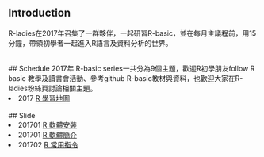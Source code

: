 ## Introduction
R-ladies在2017年召集了一群夥伴，一起研習R-basic，並在每月主議程前，用15分鐘，帶領初學者一起進入R語言及資料分析的世界。

<br>
## Schedule
2017年 R-basic series一共分為9個主題，歡迎R初學朋友follow R basic 教學及讀書會活動、參考github R-basic教材與資料，也歡迎大家在R-ladies粉絲頁討論相關主題。
<li> 2017 <a href="https://drive.google.com/file/d/0B-P36xE97gjBQmNNbnZXc2FwbDQ/view?usp=sharing" target="_blank">R 學習地圖</a> </li>

<br>
## Slide
<li> 201701 <a href="https://drive.google.com/file/d/0B-P36xE97gjBeFYwNTdOaVFDdW8/view?usp=sharing" target="_blank">R 軟體安裝</a>  </li>
<li> 201701 <a href="https://drive.google.com/file/d/0B-P36xE97gjBQTVXR3BsWUUxdVE/view?usp=sharing" target="_blank">R 軟體簡介</a>  </li>
<li> 201702 <a href="https://drive.google.com/open?id=0B-P36xE97gjBZ1FwbWxYVm4yRUU" target="_blank">R 常用指令</a>  </li>
